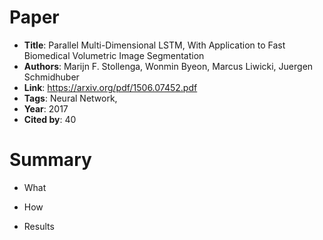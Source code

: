 # Paper

* **Title**: Parallel Multi-Dimensional LSTM, With Application to Fast Biomedical Volumetric Image Segmentation
* **Authors**: Marijn F. Stollenga, Wonmin Byeon, Marcus Liwicki, Juergen Schmidhuber
* **Link**: https://arxiv.org/pdf/1506.07452.pdf
* **Tags**: Neural Network,
* **Year**: 2017
* **Cited by**: 40

# Summary

* What

* How
  
* Results
